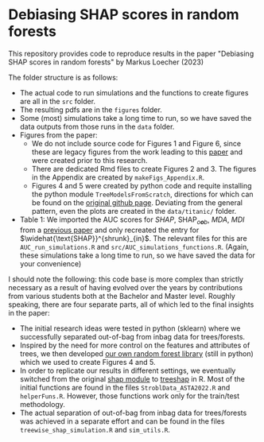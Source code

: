 # Debiasing SHAP scores in random forests


This repository provides code to reproduce results in the paper "Debiasing SHAP scores in random forests" by Markus Loecher (2023)

The folder structure is as follows:

* The actual code to run simulations and the functions to create figures are all in the `src` folder.
* The resulting pdfs are in the `figures` folder.
* Some (most) simulations take a long time to run, so we have saved the data outputs from those runs in the `data` folder.
* Figures from the paper:
    - We do not include source code for Figures 1 and Figure 6, since these are legacy figures from the work leading to this [paper](https://kdd.isti.cnr.it/xkdd2022/papers/XKDD_2022_paper_1418.pdf) and were created prior to this research.
    - There are dedicated Rmd files to create Figures 2 and 3. The figures in the Appendix are created by `makeFigs_Appendix.R`.
    - Figures 4 and 5 were created by python code and requite installing the python module `TreeModelsFromScratch`, directions for which can be found on the [original github page](https://github.com/Heity94/AugmentedHierarchicalShrinkage). Deviating from the general pattern, even the plots are created in the `data/titanic/` folder.
* Table 1: We imported the AUC scores for *SHAP*, SHAP<sub>*o**o**b*</sub>, *MDA*, *MDI* from a [previous paper](https://link.springer.com/chapter/10.1007/978-3-031-14463-9_8) and only recreated the entry for $\widehat{\text{SHAP}}^{shrunk}_{in}$. The relevant files for this are `AUC_run_simulations.R` and `src/AUC_simulations_functions.R`. (Again, these simulations take a long time to run, so we have saved the data for your convenience)


I should note the following: this code base is more complex than strictly necessary as a result of having evolved over the years by contributions from various students both at the Bachelor and Master level. Roughly speaking, there are four separate parts, all of which led to the final insights in the paper:

- The initial research ideas were tested in python (sklearn) where we successfully separated out-of-bag from inbag data for trees/forests.
- Inspired by the need for more control on the features and attributes of trees, we then developed [our own random forest library](https://github.com/Heity94/AugmentedHierarchicalShrinkage/tree/main/TreeModelsFromScratch) (still in python) which we used to create Figures 4 and 5.
- In order to replicate our results in different settings, we eventually switched from the original [shap module](https://github.com/slundberg/shap) to [treeshap](https://github.com/ModelOriented/treeshap) in R. Most of the initial functions are found in the files `StroblData_ASTA2022.R` and `helperFuns.R`. However, those functions work only for the train/test methodology.
- The actual separation of out-of-bag from inbag data for trees/forests was achieved in a separate effort and can be found in the files `treewise_shap_simulation.R` and `sim_utils.R`.

